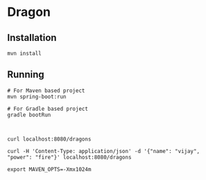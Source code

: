 # Dragon

## Installation

```shell
mvn install
```

## Running

```shell
# For Maven based project
mvn spring-boot:run

# For Gradle based project
gradle bootRun
```

```shell


curl localhost:8080/dragons

curl -H 'Content-Type: application/json' -d '{"name": "vijay", "power": "fire"}' localhost:8080/dragons

export MAVEN_OPTS=-Xmx1024m

```
